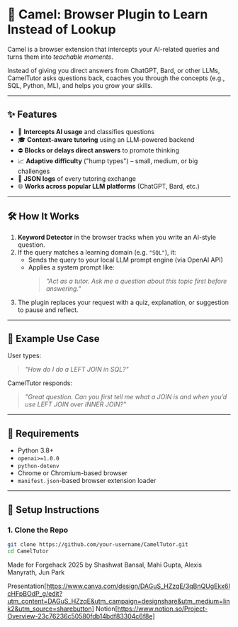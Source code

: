 # 🐫 Camel: Browser Plugin to Learn Instead of Lookup

Camel is a browser extension that intercepts your AI-related queries and turns them into *teachable moments*.

Instead of giving you direct answers from ChatGPT, Bard, or other LLMs, CamelTutor asks questions back, coaches you through the concepts (e.g., SQL, Python, ML), and helps you grow your skills.

---

## ✨ Features

- 🧠 **Intercepts AI usage** and classifies questions
- 🎓 **Context-aware tutoring** using an LLM-powered backend
- ⛔ **Blocks or delays direct answers** to promote thinking
- 📈 **Adaptive difficulty** ("hump types") – small, medium, or big challenges
- 📝 **JSON logs** of every tutoring exchange
- 🌐 **Works across popular LLM platforms** (ChatGPT, Bard, etc.)

---

## 🛠️ How It Works

1. **Keyword Detector** in the browser tracks when you write an AI-style question.
2. If the query matches a learning domain (e.g. `"SQL"`), it:
   - Sends the query to your local LLM prompt engine (via OpenAI API)
   - Applies a system prompt like:
     > _"Act as a tutor. Ask me a question about this topic first before answering."_
3. The plugin replaces your request with a quiz, explanation, or suggestion to pause and reflect.

---

## 🧪 Example Use Case

User types:
> *"How do I do a LEFT JOIN in SQL?"*

CamelTutor responds:
> _"Great question. Can you first tell me what a JOIN is and when you’d use LEFT JOIN over INNER JOIN?"_

---

## 🧰 Requirements

- Python 3.8+
- `openai>=1.0.0`
- `python-dotenv`
- Chrome or Chromium-based browser
- `manifest.json`-based browser extension loader

---

## 🚀 Setup Instructions

### 1. Clone the Repo

```bash
git clone https://github.com/your-username/CamelTutor.git
cd CamelTutor
```


Made for Forgehack 2025 by Shashwat Bansal, Mahi Gupta, Alexis Manyrath, Jun Park

Presentation[https://www.canva.com/design/DAGuS_HZzqE/3qBnQUgEkx6IcHFpBOdP_g/edit?utm_content=DAGuS_HZzqE&utm_campaign=designshare&utm_medium=link2&utm_source=sharebutton]
Notion[https://www.notion.so/Project-Overview-23c76236c50580fdb14bdf83304c6f8e]



